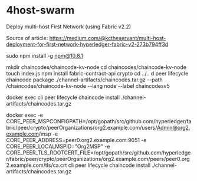 # 4host-swarm
Deploy multi-host First Network (using Fabric v2.2)

Source of article: https://medium.com/@kctheservant/multi-host-deployment-for-first-network-hyperledger-fabric-v2-273b794ff3d

sudo npm install -g npm@10.8.1


mkdir chaincodes/chaincode-kv-node
cd chaincodes/chaincode-kv-node
touch index.js
npm install fabric-contract-api crypto
cd ../..
d
peer lifecycle chaincode package ./channel-artifacts/chaincodes.tar.gz --path /chaincodes/chaincode-kv-node --lang node --label chaincodesv5

docker exec cli peer lifecycle chaincode install ./channel-artifacts/chaincodes.tar.gz

docker exec -e CORE_PEER_MSPCONFIGPATH=/opt/gopath/src/github.com/hyperledger/fabric/peer/crypto/peerOrganizations/org2.example.com/users/Admin@org2.example.com/msp -e CORE_PEER_ADDRESS=peer0.org2.example.com:9051 -e CORE_PEER_LOCALMSPID="Org2MSP" -e CORE_PEER_TLS_ROOTCERT_FILE=/opt/gopath/src/github.com/hyperledger/fabric/peer/crypto/peerOrganizations/org2.example.com/peers/peer0.org2.example.com/tls/ca.crt cli peer lifecycle chaincode install ./channel-artifacts/chaincodes.tar.gz